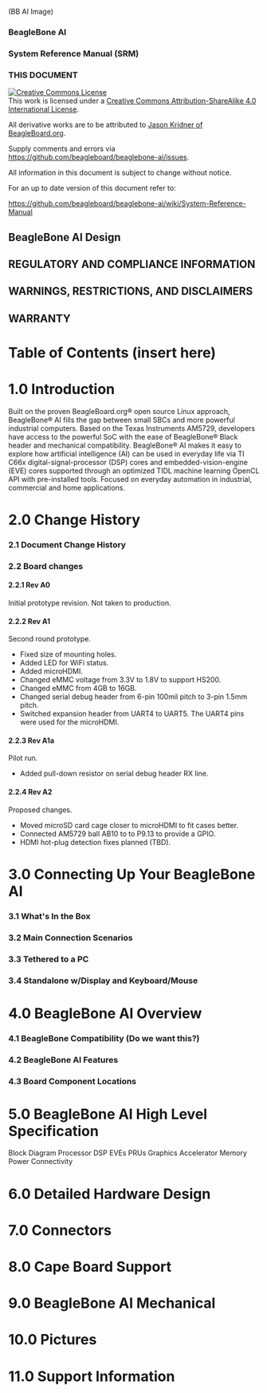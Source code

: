 (BB AI Image)

### BeagleBone AI

### System Reference Manual (SRM)

### THIS DOCUMENT

<a rel="license" href="http://creativecommons.org/licenses/by-sa/4.0/"><img alt="Creative Commons License" style="border-width:0" src="https://i.creativecommons.org/l/by-sa/4.0/88x31.png" /></a><br />This work is licensed under a <a rel="license" href="http://creativecommons.org/licenses/by-sa/4.0/">Creative Commons Attribution-ShareAlike 4.0 International License</a>.

All derivative works are to be attributed to [Jason Kridner of BeagleBoard.org](https://beagleboard.org/about/jkridner).

Supply comments and errors via https://github.com/beagleboard/beaglebone-ai/issues.

All information in this document is subject to change without notice.

For an up to date version of this document refer to:

https://github.com/beagleboard/beaglebone-ai/wiki/System-Reference-Manual

## BeagleBone AI Design

## REGULATORY AND COMPLIANCE INFORMATION

## WARNINGS, RESTRICTIONS, AND DISCLAIMERS

## WARRANTY

# Table of Contents (insert here)


# 1.0 Introduction

Built on the proven BeagleBoard.org® open source Linux approach, BeagleBone® AI fills the gap between small SBCs and more powerful industrial computers. Based on the Texas Instruments AM5729, developers have access to the powerful SoC with the ease of BeagleBone® Black header and mechanical compatibility. BeagleBone® AI makes it easy to explore how artificial intelligence (AI) can be used in everyday life via TI C66x digital-signal-processor (DSP) cores and embedded-vision-engine (EVE) cores supported through an optimized TIDL machine learning OpenCL API with pre-installed tools. Focused on everyday automation in industrial, commercial and home applications.

# 2.0 Change History

### 2.1 Document Change History

### 2.2 Board changes

#### 2.2.1 Rev A0
Initial prototype revision. Not taken to production.

#### 2.2.2 Rev A1
Second round prototype.
* Fixed size of mounting holes.
* Added LED for WiFi status.
* Added microHDMI.
* Changed eMMC voltage from 3.3V to 1.8V to support HS200.
* Changed eMMC from 4GB to 16GB.
* Changed serial debug header from 6-pin 100mil pitch to 3-pin 1.5mm pitch.
* Switched expansion header from UART4 to UART5. The UART4 pins were used for the microHDMI.

#### 2.2.3 Rev A1a
Pilot run.
* Added pull-down resistor on serial debug header RX line.

#### 2.2.4 Rev A2
Proposed changes.
* Moved microSD card cage closer to microHDMI to fit cases better.
* Connected AM5729 ball AB10 to to P9.13 to provide a GPIO.
* HDMI hot-plug detection fixes planned (TBD). 


# 3.0 Connecting Up Your BeagleBone AI

### 3.1 What's In the Box

### 3.2 Main Connection Scenarios

### 3.3 Tethered to a PC

### 3.4 Standalone w/Display and Keyboard/Mouse


# 4.0 BeagleBone AI Overview

### 4.1 BeagleBone Compatibility (Do we want this?)

### 4.2 BeagleBone AI Features

### 4.3 Board Component Locations


# 5.0 BeagleBone AI High Level Specification

Block Diagram
Processor
DSP
EVEs
PRUs
Graphics Accelerator
Memory
Power
Connectivity

# 6.0 Detailed Hardware Design

# 7.0 Connectors

# 8.0 Cape Board Support

# 9.0 BeagleBone AI Mechanical

# 10.0 Pictures

# 11.0 Support Information